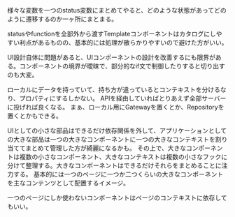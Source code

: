 様々な変数を一つのstatus変数にまとめてやると、どのような状態があってどのように遷移するのか一ヶ所にまとまる。

statusやfunctionを全部外から渡すTemplateコンポーネントはカタログにしやすい利点があるものの、基本的には処理が散らかりやすいので避けた方がいい。

UI設計自体に問題があると、UIコンポーネントの設計を改善するにも限界がある。コンポーネントの境界が曖昧で、部分的なif文で制御したりすると切り出すのも大変。

ローカルにデータを持っていて、持ち方が違っているとコンテキストを分けるなり、プロパティにするしかない。
APIを経由していればとりあえず全部サーバーに投げれば良くなる。
まぁ、ローカル用にGatewayを置くとか、Repositoryを置くとかもできる。

UIとしての小さな部品はできるだけ依存関係を外して、アプリケーションとしての大きな部品は一つの大きなコンポーネントに一つの大きなコンテキストを割り当ててまとめて管理した方が綺麗になるかも。
その上で、大きなコンポーネントは複数の小さなコンポーネント、大きなコンテキストは複数の小さなフックに分けて整理する。大きなコンポーネントはできるだけそれらをまとめることに注力する。
基本的には一つのページに一つか二つくらいの大きなコンポーネントを主なコンテンツとして配置するイメージ。

一つのページにしか使わないコンポーネントはページのコンテキストに依存してもいい。
